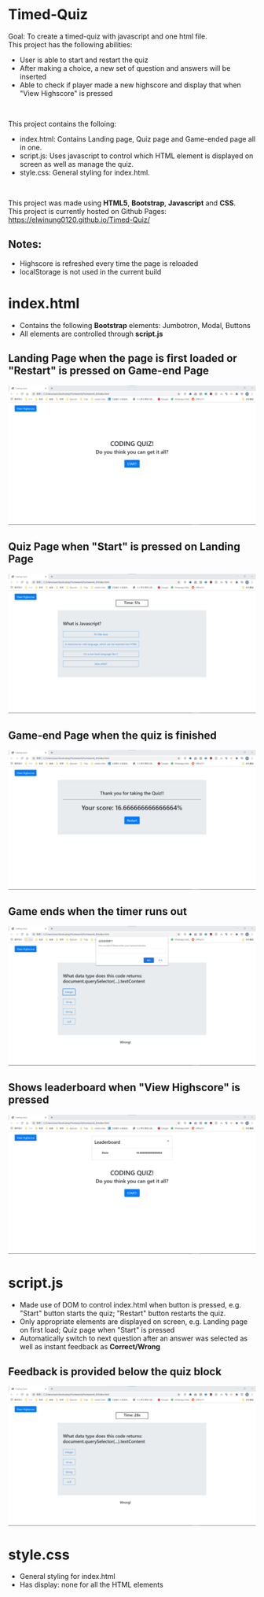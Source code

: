 # Timed-Quiz
Goal: To create a timed-quiz with javascript and one html file.<br>
This project has the following abilities:
- User is able to start and restart the quiz
- After making a choice, a new set of question and answers will be inserted
- Able to check if player made a new highscore and display that when "View Highscore" is pressed

<br>

This project contains the folloing:
- index.html: Contains Landing page, Quiz page and Game-ended page all in one.
- script.js: Uses javascript to control which HTML element is displayed on screen as well as manage the quiz.
- style.css: General styling for index.html.

<br>

This project was made using **HTML5**, **Bootstrap**, **Javascript** and **CSS**.<br>
This project is currently hosted on Github Pages: https://elwinung0120.github.io/Timed-Quiz/

## Notes:
- Highscore is refreshed every time the page is reloaded
- localStorage is not used in the current build

# index.html
- Contains the following **Bootstrap** elements: Jumbotron, Modal, Buttons
- All elements are controlled through **script.js**

## Landing Page when the page is first loaded or "Restart" is pressed on Game-end Page
<img src="./img/readme/landing.jpg" alt="Landing page showcase" style="margin-left: auto; margin-right: auto" />

## Quiz Page when "Start" is pressed on Landing Page
<img src="./img/readme/quiz.jpg" alt="Quiz page showcase" style="margin-left: auto; margin-right: auto" />

## Game-end Page when the quiz is finished
<img src="./img/readme/gameend_finished.jpg" alt="Game-end page showcase" style="margin-left: auto; margin-right: auto" />

## Game ends when the timer runs out
<img src="./img/readme/gameend_timeout.jpg" alt="Game-end page at timeout showcase" style="margin-left: auto; margin-right: auto" />

## Shows leaderboard when "View Highscore" is pressed
<img src="./img/readme/leaderboard.jpg" alt="Leaderboard showcase" style="margin-left: auto; margin-right: auto" />

# script.js
- Made use of DOM to control index.html when button is pressed, e.g. "Start" button starts the quiz; "Restart" button restarts the quiz.
- Only appropriate elements are displayed on screen, e.g. Landing page on first load; Quiz page when "Start" is pressed
- Automatically switch to next question after an answer was selected as well as instant feedback as **Correct/Wrong**

## Feedback is provided below the quiz block
<img src="./img/readme/quiz_feedback.jpg" alt="index.html showcase" style="margin-left: auto; margin-right: auto" />

# style.css
- General styling for index.html
- Has display: none for all the HTML elements
